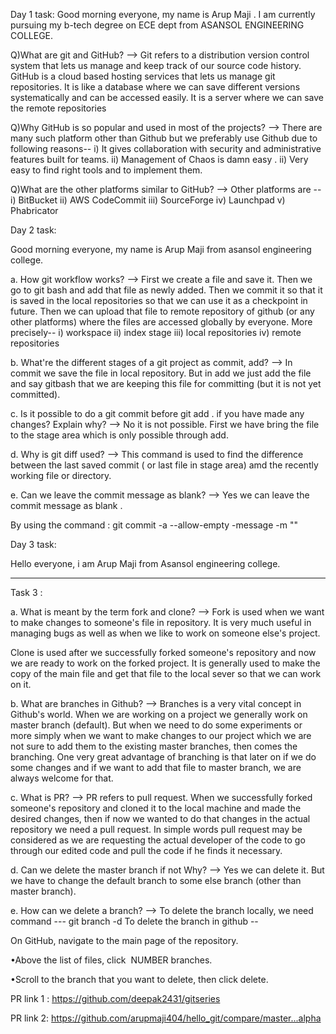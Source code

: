 Day 1 task:
Good morning everyone, my name is Arup Maji . I am currently pursuing my b-tech degree on ECE dept from ASANSOL ENGINEERING COLLEGE.

Q)What are git and GitHub?
--> Git refers to a distribution version control system that lets us manage and keep track of our source code history.
GitHub is a cloud based hosting services that lets us manage git repositories.
It is like a database where we can save different versions systematically and can be accessed easily. It is a server where we can save the remote repositories

Q)Why GitHub is so popular and used in most of the projects?
--> There are many such platform other than Github but we preferably use Github due to following reasons--
i) It gives collaboration with security and administrative features built for teams.
ii) Management of Chaos is damn easy .
ii) Very easy to find right tools and to implement them.

Q)What are the other platforms similar to GitHub?
--> Other platforms are --
i)   BitBucket
ii)  AWS CodeCommit
iii) SourceForge
iv) Launchpad
v)  Phabricator



Day 2 task:

Good morning everyone, my name is Arup Maji from asansol engineering college.


 a. How git workflow works?
-->  First we create a file and save it.
Then we go to git bash and add that file as newly added. Then we commit it so that it is saved in the local repositories so that we can use it as a checkpoint in future. Then we can upload that file to remote repository of github (or any other platforms) where the files are accessed globally by everyone.
More precisely--
i) workspace
ii) index stage
iii) local repositories
iv) remote repositories


 b. What're the different stages of a git project as commit, add? 
--> In commit we save the file in local repository. But in add we just add the file and say gitbash that we are keeping this file for committing (but it is not yet committed).


c. Is it possible to do a git commit before git add . if you have made any changes? Explain why?
--> No it is not possible. First we have bring the file to the stage area which is only possible through add.



d. Why is git diff used?
-->  This command is used to find the difference between the last saved commit ( or last file in stage area) amd the recently working file or directory.



e. Can we leave the commit message as blank?
--> Yes we can leave the commit message as blank .

 By using the command :
git commit -a --allow-empty -message -m ""

Day 3 task:

Hello everyone, i am Arup Maji from Asansol engineering college. 
**************
Task 3 :


a. What is meant by the term fork and clone?
--> Fork is used when we want to make changes to someone's file in repository. It is very much useful in managing bugs as well as when we like to work on someone else's project.

Clone is used after we successfully forked someone's repository and now we are ready to work on the forked project. It is generally used to make the copy of the main file and get that file to the local sever so that we can work on it.




b. What are branches in Github?
--> Branches is a very vital concept in Github's world. When we are working on a project we generally work on master branch (default). But when we need to do some experiments or more simply when we want to make changes to our project which we are not sure to add them to the existing master branches, then comes the branching. One very great advantage of branching is that later on if we do some changes and if we want to add that file to master branch, we are always welcome for that. 




c. What is PR?
--> PR refers to pull request. When we successfully forked someone's repository and cloned it to the local machine and made the desired changes, then if now we wanted to do that changes in the actual repository we need a pull request. In simple words pull request may be considered as we are requesting the actual developer of the code to go through our edited code and pull the code if he finds it necessary.




d. Can we delete the master branch if not Why?
-->  Yes we can delete it. But we have to change the default branch to some else branch (other than master branch).




e. How can we delete a branch?
-->  To delete the branch locally, we need command ---
git branch -d <branch>
To delete the branch in github --

On GitHub, navigate to the main page of the repository.

•Above the list of files, click  NUMBER branches.

•Scroll to the branch that you want to delete, then click delete.

PR link 1 :   https://github.com/deepak2431/gitseries

PR link 2: https://github.com/arupmaji404/hello_git/compare/master...alpha
